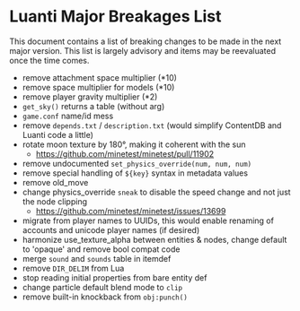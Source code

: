 # Luanti Major Breakages List

This document contains a list of breaking changes to be made in the next major version.
This list is largely advisory and items may be reevaluated once the time comes.

* remove attachment space multiplier (*10)
* remove space multiplier for models (*10)
* remove player gravity multiplier (*2)
* `get_sky()` returns a table (without arg)
* `game.conf` name/id mess
* remove `depends.txt` / `description.txt` (would simplify ContentDB and Luanti code a little)
* rotate moon texture by 180°, making it coherent with the sun
  * https://github.com/minetest/minetest/pull/11902
* remove undocumented `set_physics_override(num, num, num)`
* remove special handling of `${key}` syntax in metadata values
* remove old_move
* change physics_override `sneak` to disable the speed change and not just the node clipping
  * https://github.com/minetest/minetest/issues/13699
* migrate from player names to UUIDs, this would enable renaming of accounts and unicode player names (if desired)
* harmonize use_texture_alpha between entities & nodes, change default to 'opaque' and remove bool compat code
* merge `sound` and `sounds` table in itemdef
* remove `DIR_DELIM` from Lua
* stop reading initial properties from bare entity def
* change particle default blend mode to `clip`
* remove built-in knockback from `obj:punch()`
